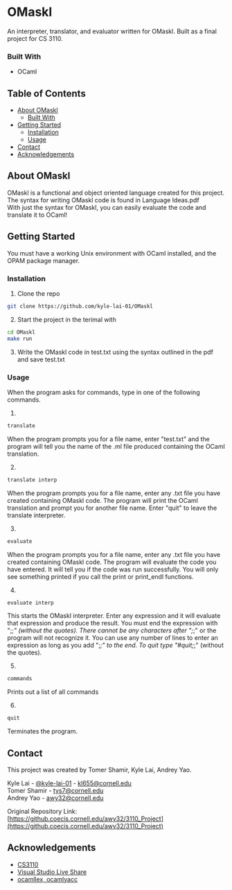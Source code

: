 # OMaskl
An interpreter, translator, and evaluator written for OMaskl. Built as a final project for CS 3110.


### Built With
* OCaml


## Table of Contents

* [About OMaskl](#about-omaskl)
  * [Built With](#built-with)
* [Getting Started](#getting-started)
  * [Installation](#installation)
  * [Usage](#usage)
* [Contact](#contact)
* [Acknowledgements](#acknowledgements)


## About OMaskl
OMaskl is a functional and object oriented language created for this project. <br/>
The syntax for writing OMaskl code is found in Language Ideas.pdf <br/>
With just the syntax for OMaskl, you can easily evaluate the code and translate it to OCaml!
<br />


## Getting Started
You must have a working Unix environment with OCaml installed, and the OPAM package manager. 

### Installation 
1. Clone the repo
```sh
git clone https://github.com/kyle-lai-01/OMaskl
```

2. Start the project in the terimal with 
```sh
cd OMaskl
make run
```

3. Write the OMaskl code in test.txt using the syntax outlined in the pdf and save test.txt

### Usage

When the program asks for commands, type in one of the following commands.

1. 
```sh
translate
```
When the program prompts you for a file name, enter "test.txt"
and the program will tell you the name of the .ml file produced containing 
the OCaml translation. 

2. 
```sh 
translate interp
``` 
When the program prompts you for a file name, enter
any .txt file you have created containing OMaskl code. The program will 
print the OCaml translation and prompt you for another file name. 
Enter "quit" to leave the translate interpreter. 

3. 
```sh 
evaluate
```
When the program prompts you for a file name, enter any 
.txt file you have created containing OMaskl code. The program will evaluate
the code you have entered. It will tell you if the code was run successfully. 
You will only see something printed if you call the print or print_endl 
functions. 

4. 
```sh 
evaluate interp
```
This starts the OMaskl interpreter. Enter any expression
and it will evaluate that expression and produce the result. 
You must end the expression with ";_;" (without the quotes). There cannot
be any characters after ";_;" or the program will not recognize 
it. You can use any number of lines to enter an expression as long as you
add ";_;" to the end. To quit type "#quit;_;" (without the quotes).

5. 
```sh
commands
```
Prints out a list of all commands 

6. 
```sh
quit
```
Terminates the program. 

## Contact
This project was created by Tomer Shamir, Kyle Lai, Andrey Yao. <br />

Kyle Lai - [@kyle-lai-01](https://github.com/kyle-lai-01) - kl655@cornell.edu <br />
Tomer Shamir - tys7@cornell.edu <br />
Andrey Yao - awy32@cornell.edu


Original Repository Link: [https://github.coecis.cornell.edu/awy32/3110_Project](https://github.coecis.cornell.edu/awy32/3110_Project)

## Acknowledgements
* [CS3110](https://www.cs.cornell.edu/courses/cs3110/2020sp/)
* [Visual Studio Live Share](https://marketplace.visualstudio.com/items?itemName=MS-vsliveshare.vsliveshare)
* [ocamllex, ocamlyacc](https://ocaml.org/releases/4.07/htmlman/lexyacc.html)
